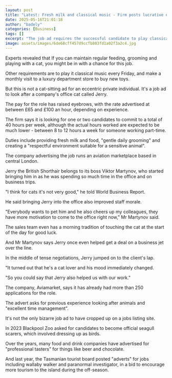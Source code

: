 ```yaml
---
layout: post
title: "Latest: Fresh milk and classical music - Firm posts lucrative office cat-sitting job"
date: 2025-05-16T21:01:18
author: "badely"
categories: [Business]
tags: []
excerpt: "The job ad requires the successful candidate to play classical music to the cat on Fridays."
image: assets/images/6de68cff457d9ccfb803fd1a02f3a2c4.jpg
---
```


Experts revealed that If you can maintain regular feeding, grooming and playing with a cat, you might be in with a chance for this job. 

Other requirements are to play it classical music every Friday, and make a monthly visit to a luxury department store to buy new toys. 

But this is not a cat-sitting ad for an eccentric private individual. It's a job ad to look after a company's office cat called Jerry.

The pay for the role has raised eyebrows, with the rate advertised at between £65 and £100 an hour, depending on experience.

The firm says it is looking for one or two candidates to commit to a total of 40 hours per week, although the actual hours worked are expected to be much lower - between 8 to 12 hours a week for someone working part-time.

Duties include providing fresh milk and food, "gentle daily grooming" and creating a "respectful environment suitable for a sensitive animal".

The company advertising the job runs an aviation marketplace based in central London.  

Jerry the British Shorthair belongs to its boss Viktor Martynov, who started bringing him in as he was spending so much time in the office and on business trips.

"I think for cats it's not very good," he told World Business Report.

He said bringing Jerry into the office also improved staff morale. 

"Everybody wants to pet him and he also cheers up my colleagues, they have more motivation to come to the office right now," Mr Martynov said.

The sales team even has a morning tradition of touching the cat at the start of the day for good luck.

And Mr Martynov says Jerry once even helped get a deal on a business jet over the line. 

In the middle of tense negotiations, Jerry jumped on to the client's lap. 

"It turned out that he's a cat lover and his mood immediately changed.

"So you could say that Jerry also helped us with our work."

The company, Aviamarket, says it has already had more than 250 applications for the role. 

The advert asks for previous experience looking after animals and "excellent time management".

It's not the only bizarre job ad to have cropped up on a jobs listing site. 

In 2023 Blackpool Zoo asked for candidates to become official seagull scarers, which involved dressing up as birds.

Over the years, many food and drink companies have advertised for "professional tasters" for things like beer and chocolate. 

And last year, the Tasmanian tourist board posted "adverts" for jobs including wallaby walker and paranormal investigator, in a bid to encourage more tourism to the island during the off-season.


